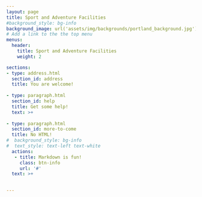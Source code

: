 ```yaml
---
layout: page
title: Sport and Adventure Facilities
#background_style: bg-info
background_image: url('assets/img/backgrounds/portland_background.jpg')
# Add a link to the the top menu
menus:
  header:
    title: Sport and Adventure Facilities
    weight: 2

sections:
- type: address.html
  section_id: address
  title: You are welcome!
 
- type: paragraph.html
  section_id: help
  title: Get some help!
  text: >+
  
- type: paragraph.html
  section_id: more-to-come
  title: No HTML!
#  background_style: bg-info
#  text_style: text-left text-white
  actions:
   - title: Markdown is fun!
     class: btn-info
     url: '#'
  text: >+
 

---
```

